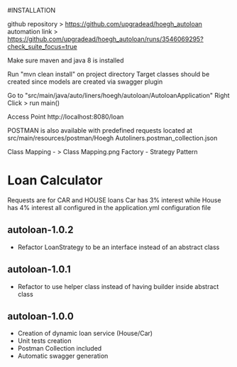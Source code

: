 #INSTALLATION

github repository > https://github.com/upgradead/hoegh_autoloan
automation link > https://github.com/upgradead/hoegh_autoloan/runs/3546069295?check_suite_focus=true

Make sure maven and java 8 is installed 

Run "mvn clean install" on project directory
Target classes should be created since models are created via swagger plugin

Go to "src/main/java/auto/liners/hoegh/autoloan/AutoloanApplication"
Right Click > run main() 

Access Point
http://localhost:8080/loan

POSTMAN is also available with predefined requests 
located at src/main/resources/postman/Hoegh Autoliners.postman_collection.json

Class Mapping - > Class Mapping.png
Factory - Strategy Pattern

# Loan Calculator

Requests are for CAR and HOUSE loans
Car has 3% interest while House has 4% interest all configured in the application.yml configuration file

## autoloan-1.0.2
 - Refactor LoanStrategy to be an interface instead of an abstract class
 
## autoloan-1.0.1
 - Refactor to use helper class instead of having builder inside abstract class

## autoloan-1.0.0
 - Creation of dynamic loan service (House/Car)
 - Unit tests creation
 - Postman Collection included
 - Automatic swagger generation
 